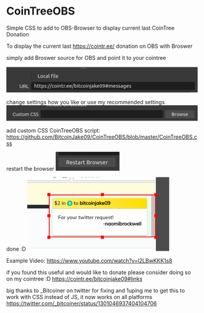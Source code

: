 # CoinTreeOBS
Simple CSS to add to OBS-Browser to display current last CoinTree Donation

To display the current last https://cointr.ee/ donation on OBS with Broswer

simply add Broswer source for OBS and point it to your cointree

![add to sources](https://github.com/BitcoinJake09/CoinTreeOBS/blob/master/DocPics/LinuxBrowser-Sources.png?width=400&height=225)


change settings how you like or use my recommended settings
![settings](https://github.com/BitcoinJake09/CoinTreeOBS/blob/master/DocPics/LinuxBrowser-Settings.png?width=400&height=225)

add custom CSS CoinTreeOBS script:
https://github.com/BitcoinJake09/CoinTreeOBS/blob/master/CoinTreeOBS.css

restart the browser
![restart](https://github.com/BitcoinJake09/CoinTreeOBS/blob/master/DocPics/LinuxBrowser-Restart.png?width=400&height=225)


done :D
![done](https://github.com/BitcoinJake09/CoinTreeOBS/blob/master/DocPics/LinuxBrowser-Dono.png?width=400&height=225)


Example Video: https://www.youtube.com/watch?v=l2LBwKKK1s8


if you found this useful and would like to donate please consider doing so on my cointree :D
https://cointr.ee/bitcoinjake09#links

big thanks to _Bitcoiner on twitter for fixing and 1uping me to get this to work with CSS instead of JS, it now works on all platforms
https://twitter.com/_bitcoiner/status/1301046937404104706
